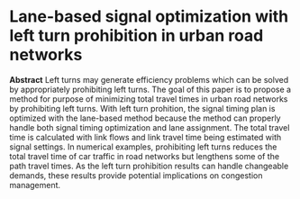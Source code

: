 # Lane-based signal optimization with left turn prohibition in urban road networks

**Abstract**
Left turns may generate efficiency problems which can be solved by appropriately prohibiting left turns. The goal of this paper is to propose a method for purpose of minimizing total travel times in urban road networks by prohibiting left turns. With left turn prohition, the signal timing plan is optimized with the lane-based method because the method can properly handle both signal timing optimization and lane assignment. The total travel time is calculated with link flows and link travel time being estimated with signal settings. In numerical examples, prohibiting left turns reduces the total travel time of car traffic in road networks but lengthens some of the path travel times. As the left turn prohibition results can handle changeable demands, these results provide potential implications on congestion management.



